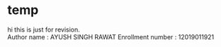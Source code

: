 # temp
hi this is just for revision.
<br>
Author name : AYUSH SINGH RAWAT
Enrollment number : 12019011921
